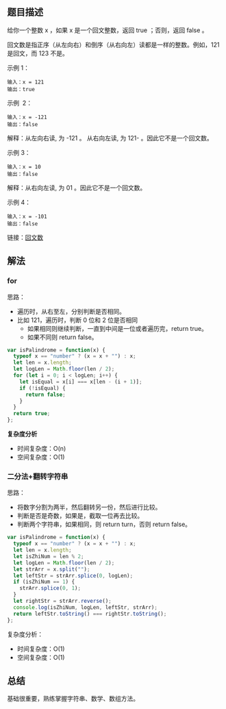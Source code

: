## 题目描述

给你一个整数 x ，如果 x 是一个回文整数，返回 true ；否则，返回 false 。

回文数是指正序（从左向右）和倒序（从右向左）读都是一样的整数。例如，121 是回文，而 123 不是。

示例 1：

```
输入：x = 121
输出：true
```

示例  2：

```
输入：x = -121
输出：false
```

解释：从左向右读, 为 -121 。 从右向左读, 为 121- 。因此它不是一个回文数。

示例 3：

```
输入：x = 10
输出：false
```

解释：从右向左读, 为 01 。因此它不是一个回文数。

示例 4：

```
输入：x = -101
输出：false
```

链接：[回文数](https://leetcode-cn.com/problems/palindrome-number/)

## 解法

### for

思路：

- 遍历时，从右至左，分别判断是否相同。
- 比如 121，遍历时，判断 0 位和 2 位是否相同
  - 如果相同则继续判断，一直到中间是一位或者遍历完，return true。
  - 如果不同则 return false。

```js
var isPalindrome = function(x) {
  typeof x == "number" ? (x = x + "") : x;
  let len = x.length;
  let logLen = Math.floor(len / 2);
  for (let i = 0; i < logLen; i++) {
    let isEqual = x[i] === x[len - (i + 1)];
    if (!isEqual) {
      return false;
    }
  }
  return true;
};
```

**复杂度分析**

- 时间复杂度：O(n)
- 空间复杂度：O(1)

### 二分法+翻转字符串

思路：

- 将数字分割为两半，然后翻转另一份，然后进行比较。
- 判断是否是奇数，如果是，截取一位再去比较。
- 判断两个字符串，如果相同，则 return turn，否则 return false。

```js
var isPalindrome = function(x) {
  typeof x == "number" ? (x = x + "") : x;
  let len = x.length;
  let isZhiNum = len % 2;
  let logLen = Math.floor(len / 2);
  let strArr = x.split("");
  let leftStr = strArr.splice(0, logLen);
  if (isZhiNum == 1) {
    strArr.splice(0, 1);
  }
  let rightStr = strArr.reverse();
  console.log(isZhiNum, logLen, leftStr, strArr);
  return leftStr.toString() === rightStr.toString();
};
```

复杂度分析：

- 时间复杂度：O(1)
- 空间复杂度：O(1)

## 总结

基础很重要，熟练掌握字符串、数学、数组方法。

